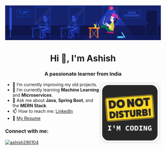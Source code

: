 [![MasterHead](79731568097599.5b50bca477735.jpg)](https://21CEUOS101.io)

<h1 align="center">Hi 👋, I'm Ashish</h1>
<h3 align="center">A passionate learner from India</h3>

<img align="right" src="Sticker.png" width="200" height="200"/>

- 🔭 I’m currently improving my old projects.
- 🌱 I’m currently learning **Machine Learning** and **Microservices**.
- 💬 Ask me about **Java**, **Spring Boot**, and the **MERN Stack**.
- 📫 How to reach me: [LinkedIn](https://www.linkedin.com/in/ashish290104/)
- 💼 [My Resume](https://github.com/21CEUOS101/Resume/blob/main/Resume_v1.pdf)

<h3 align="left">Connect with me:</h3>
<p align="left">
  <a href="https://linkedin.com/in/ashish290104" target="_blank">
    <img align="center" src="https://raw.githubusercontent.com/rahuldkjain/github-profile-readme-generator/master/src/images/icons/Social/linked-in-alt.svg" alt="ashish290104" height="30" width="40" />
  </a>
</p>


